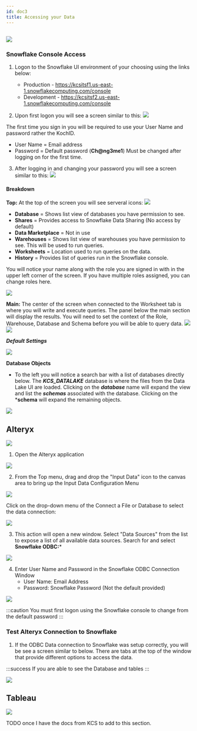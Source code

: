```yaml
---
id: doc3
title: Accessing your Data
---
```


##    ![](../static/img/Snowflake.png)


### Snowflake Console Access 

1. Logon to the Snowflake UI environment of your choosing using the links below:
    - Production - https://kcsitsf1.us-east-1.snowflakecomputing.com/console  
    - Development - https://kcsitsf2.us-east-1.snowflakecomputing.com/console 

2. Upon first logon you will see a screen similar to this:
![](../static/img/snowflakeLogon.png)

The first time you sign in you will be required to use your User Name and password rather the KochID.
- User Name = Email address
- Password = Default password (**Ch@ng3me1**) Must be changed after logging on for the first time. 

3. After logging in and changing your password you will see a screen similar to this:
![](../static/img/snowflakeFirstlogonScreen.png)

#### Breakdown

**Top:**
At the top of the screen you will see serveral icons:
![](../static/img/snowflakeTopIcons.png)
-   **Database** = Shows list view of databases you have permission to see.
-   **Shares** = Provides access to Snowflake Data Sharing (No access by default)
-   **Data Marketplace** = Not in use
-   **Warehouses** = Shows list view of warehouses you have permission to see. This will be used to run queries. 
-   **Worksheets** = Location used to run queries on the data. 
-   **History** = Provides list of queries run in the Snowflake console. 

You will notice your name along with the role you are signed in with in the upper left corner of the screen. If you have multiple roles assigned, you can change roles here. 

![](../static/img/snowflakeShowRole.png)

**Main:**
The center of the screen when connected to the Worksheet tab is where you will write and execute queries. The panel below the main section will display the results. You will need to set the context of the Role, Warehouse, Database and Schema before you will be able to query data. 
![](../static/img/snowflakeMain.png)
![](../static/img/snowflakeRunQuery.png)

***Default Settings***

![](../static/img/snowflakeDefaults.png)

**Database Objects**

- To the left you will notice a search bar with a list of databases directly below. The ***KCS_DATALAKE*** database is where the files from the Data Lake UI are loaded. Clicking on the ***database*** name will expand the view and list the ***schemas*** associated with the database. Clicking on the ***schema** will expand the remaining objects. 

![](../static/img/snowflakeDB.png)




## Alteryx                                      

![](../static/img/alteryx/alteryxSmall.png)
1. Open the Alteryx application 

![](../static/img/alteryx/alteryx1.png)

2. From the Top menu, drag and drop the "Input Data" icon to the canvas area to bring up the Input Data Configuration Menu

![](../static/img/alteryx/alteryx3.png)

Click on the drop-down menu of the Connect a File or Database to select the data connection:

![](../static/img/alteryx/alteryxDropdown.png)

3. This action will open a new window. Select "Data Sources" from the list to expose a list of all available data sources. Search for and select   **Snowflake ODBC:***

![](../static/img/alteryx/alteryxSnowflake.png)

4. Enter User Name and Password in the Snowflake ODBC Connection Window
    - User Name: Email Address
    - Password: Snowflake Password  (Not the default provided)

![](../static/img/alteryx/alteryxSnowflakecreds.png)


:::caution
You must first logon using the Snowflake console to change from the default password
:::

### Test Alteryx Connection to Snowflake

1. If the ODBC Data connection to Snowflake was setup correctly, you will be see a screen similar to below. There are tabs at the top of the window that provide different options to access the data. 

:::success
If you are able to see the Database and tables
:::


![](../static/img/alteryx/atleryxChooseTable.png)



## Tableau

![](../static/img/tableau.png)

TODO once I have the docs from KCS to add to this section. 
